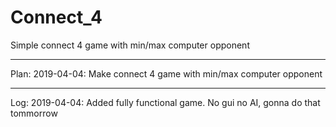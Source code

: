 # Connect_4
Simple connect 4 game with min/max computer opponent

______________________________________________________________
Plan:
2019-04-04: Make connect 4 game with min/max computer opponent

______________________________________________________________
Log:
2019-04-04: Added fully functional game. No gui no AI, gonna do that tommorrow
